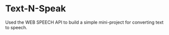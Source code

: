 # Text-N-Speak
Used the WEB SPEECH API to build a simple mini-project for converting text to speech.
